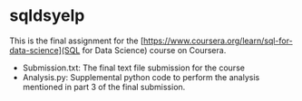 # sqldsyelp
This is the final assignment for the [https://www.coursera.org/learn/sql-for-data-science](SQL for Data Science) course on Coursera.
- Submission.txt: The final text file submission for the course
- Analysis.py: Supplemental python code to perform the analysis mentioned in part 3 of the final submission.
